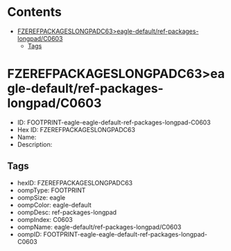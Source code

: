 



Contents
========

* [FZEREFPACKAGESLONGPADC63>eagle-default/ref-packages-longpad/C0603](#fzerefpackageslongpadc63eagle-defaultref-packages-longpadc0603)
	* [Tags](#tags)

# FZEREFPACKAGESLONGPADC63>eagle-default/ref-packages-longpad/C0603

- ID: FOOTPRINT-eagle-eagle-default-ref-packages-longpad-C0603
- Hex ID: FZEREFPACKAGESLONGPADC63
- Name: 
- Description: 

## Tags

- hexID: FZEREFPACKAGESLONGPADC63
- oompType: FOOTPRINT
- oompSize: eagle
- oompColor: eagle-default
- oompDesc: ref-packages-longpad
- oompIndex: C0603
- oompName: eagle-default/ref-packages-longpad/C0603
- oompID: FOOTPRINT-eagle-eagle-default-ref-packages-longpad-C0603
